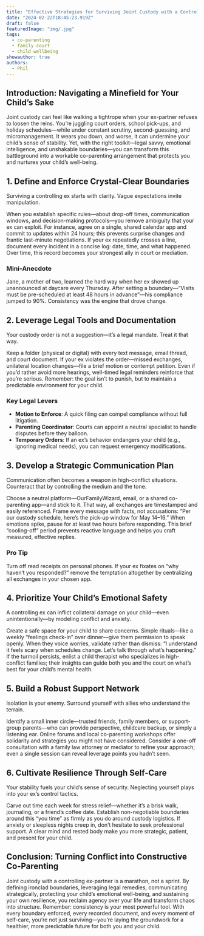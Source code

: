 ```yaml
---
title: "Effective Strategies for Surviving Joint Custody with a Controlling Ex-Partner"
date: "2024-02-22T18:45:23.919Z"
draft: false
featuredImage: "img/.jpg"
tags:
  - co-parenting
  - family court
  - child wellbeing
showauthor: true
authors:
  - Phil
---
```





## Introduction: Navigating a Minefield for Your Child’s Sake

Joint custody can feel like walking a tightrope when your ex-partner refuses to loosen the reins. You’re juggling court orders, school pick-ups, and holiday schedules—while under constant scrutiny, second-guessing, and micromanagement. It wears you down, and worse, it can undermine your child’s sense of stability. Yet, with the right toolkit—legal savvy, emotional intelligence, and unshakable boundaries—you can transform this battleground into a workable co-parenting arrangement that protects you and nurtures your child’s well-being.

## 1. Define and Enforce Crystal-Clear Boundaries

Surviving a controlling ex starts with clarity. Vague expectations invite manipulation.

When you establish specific rules—about drop-off times, communication windows, and decision-making protocols—you remove ambiguity that your ex can exploit. For instance, agree on a single, shared calendar app and commit to updates within 24 hours; this prevents surprise changes and frantic last-minute negotiations. If your ex repeatedly crosses a line, document every incident in a concise log: date, time, and what happened. Over time, this record becomes your strongest ally in court or mediation.

### Mini-Anecdote  
Jane, a mother of two, learned the hard way when her ex showed up unannounced at daycare every Thursday. After setting a boundary—“Visits must be pre-scheduled at least 48 hours in advance”—his compliance jumped to 90%. Consistency was the engine that drove change.

## 2. Leverage Legal Tools and Documentation

Your custody order is not a suggestion—it’s a legal mandate. Treat it that way.

Keep a folder (physical or digital) with every text message, email thread, and court document. If your ex violates the order—missed exchanges, unilateral location changes—file a brief motion or contempt petition. Even if you’d rather avoid more hearings, well-timed legal reminders reinforce that you’re serious. Remember: the goal isn’t to punish, but to maintain a predictable environment for your child.

### Key Legal Levers  
- **Motion to Enforce**: A quick filing can compel compliance without full litigation.  
- **Parenting Coordinator**: Courts can appoint a neutral specialist to handle disputes before they balloon.  
- **Temporary Orders**: If an ex’s behavior endangers your child (e.g., ignoring medical needs), you can request emergency modifications.

## 3. Develop a Strategic Communication Plan

Communication often becomes a weapon in high-conflict situations. Counteract that by controlling the medium and the tone.

Choose a neutral platform—OurFamilyWizard, email, or a shared co-parenting app—and stick to it. That way, all exchanges are timestamped and easily referenced. Frame every message with facts, not accusations: “Per our custody schedule, here’s the pick-up window for May 14–16.” When emotions spike, pause for at least two hours before responding. This brief “cooling-off” period prevents reactive language and helps you craft measured, effective replies.

### Pro Tip  
Turn off read receipts on personal phones. If your ex fixates on “why haven’t you responded?” remove the temptation altogether by centralizing all exchanges in your chosen app.

## 4. Prioritize Your Child’s Emotional Safety

A controlling ex can inflict collateral damage on your child—even unintentionally—by modeling conflict and anxiety.

Create a safe space for your child to share concerns. Simple rituals—like a weekly “feelings check-in” over dinner—give them permission to speak openly. When they voice worries, validate rather than dismiss: “I understand it feels scary when schedules change. Let’s talk through what’s happening.” If the turmoil persists, enlist a child therapist who specializes in high-conflict families; their insights can guide both you and the court on what’s best for your child’s mental health.

## 5. Build a Robust Support Network

Isolation is your enemy. Surround yourself with allies who understand the terrain.

Identify a small inner circle—trusted friends, family members, or support-group parents—who can provide perspective, childcare backup, or simply a listening ear. Online forums and local co-parenting workshops offer solidarity and strategies you might not have considered. Consider a one-off consultation with a family law attorney or mediator to refine your approach; even a single session can reveal leverage points you hadn’t seen.

## 6. Cultivate Resilience Through Self-Care

Your stability fuels your child’s sense of security. Neglecting yourself plays into your ex’s control tactics.

Carve out time each week for stress relief—whether it’s a brisk walk, journaling, or a friend’s coffee date. Establish non-negotiable boundaries around this “you time” as firmly as you do around custody logistics. If anxiety or sleepless nights creep in, don’t hesitate to seek professional support. A clear mind and rested body make you more strategic, patient, and present for your child.

## Conclusion: Turning Conflict into Constructive Co-Parenting

Joint custody with a controlling ex-partner is a marathon, not a sprint. By defining ironclad boundaries, leveraging legal remedies, communicating strategically, protecting your child’s emotional well-being, and sustaining your own resilience, you reclaim agency over your life and transform chaos into structure. Remember: consistency is your most powerful tool. With every boundary enforced, every recorded document, and every moment of self-care, you’re not just surviving—you’re laying the groundwork for a healthier, more predictable future for both you and your child.  
